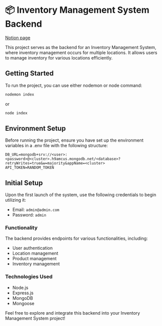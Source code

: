 # 📦 Inventory Management System Backend
[Notion page](https://danielmariadasilva.notion.site/Inventory-Management-System-68b2bf294cf34752b0f695cbfcc61f50)

This project serves as the backend for an Inventory Management System, where inventory management occurs for multiple locations. It allows users to manage inventory for various locations efficiently.

## Getting Started

To run the project, you can use either nodemon or node command:

```sh
nodemon index
```

or

```sh
node index
```

## Environment Setup

Before running the project, ensure you have set up the environment variables in a .env file with the following structure:

```
DB_URL=mongodb+srv://<user>:<password>@<cluster>.h9amcus.mongodb.net/<database>?retryWrites=true&w=majority&appName=<cluster>
API_TOKEN=RANDOM_TOKEN
```

## Initial Setup

Upon the first launch of the system, use the following credentials to begin utilizing it:

- Email: `admin@admin.com`
- Password: `admin`

### Functionality

The backend provides endpoints for various functionalities, including:

- User authentication
- Location management
- Product management
- Inventory management

### Technologies Used

- Node.js
- Express.js
- MongoDB
- Mongoose

Feel free to explore and integrate this backend into your Inventory Management System project!
